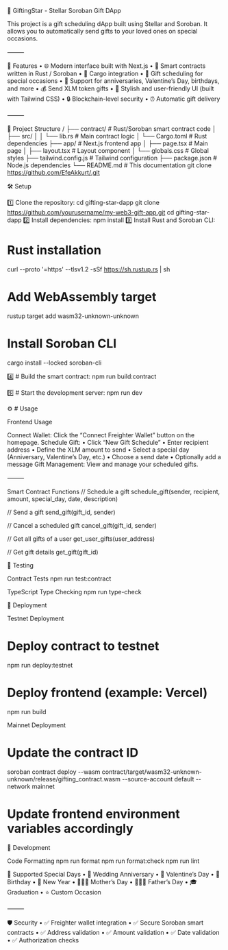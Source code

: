 🎁 GiftingStar - Stellar Soroban Gift DApp

This project is a gift scheduling dApp built using Stellar and Soroban. It allows you to automatically send gifts to your loved ones on special occasions.

⸻

🚀 Features
	•	🌐 Modern interface built with Next.js
	•	📜 Smart contracts written in Rust / Soroban
	•	🔑 Cargo integration
	•	🎯 Gift scheduling for special occasions
	•	📅 Support for anniversaries, Valentine’s Day, birthdays, and more
	•	💰 Send XLM token gifts
	•	🎨 Stylish and user-friendly UI (built with Tailwind CSS)
	•	🔒 Blockchain-level security
	•	⏰ Automatic gift delivery

⸻

📂 Project Structure
/
├── contract/             # Rust/Soroban smart contract code
│   ├── src/
│   │   └── lib.rs        # Main contract logic
│   └── Cargo.toml        # Rust dependencies
├── app/                  # Next.js frontend app
│   ├── page.tsx          # Main page
│   ├── layout.tsx        # Layout component
│   └── globals.css       # Global styles
├── tailwind.config.js    # Tailwind configuration
├── package.json          # Node.js dependencies
└── README.md             # This documentation
git clone https://github.com/EfeAkkurt/.git

🛠️ Setup

1️⃣ Clone the repository:
cd gifting-star-dapp
git clone https://github.com/yourusername/my-web3-gift-app.git
cd gifting-star-dapp
2️⃣ Install dependencies:
npm install
3️⃣ Install Rust and Soroban CLI:
# Rust installation
curl --proto '=https' --tlsv1.2 -sSf https://sh.rustup.rs | sh

# Add WebAssembly target
rustup target add wasm32-unknown-unknown

# Install Soroban CLI
cargo install --locked soroban-cli

4️⃣ # Build the smart contract:
npm run build:contract

5️⃣ # Start the development server:
npm run dev

⚙️ # Usage

Frontend Usage

Connect Wallet: Click the “Connect Freighter Wallet” button on the homepage.
Schedule Gift:
	•	Click “New Gift Schedule”
	•	Enter recipient address
	•	Define the XLM amount to send
	•	Select a special day (Anniversary, Valentine’s Day, etc.)
	•	Choose a send date
	•	Optionally add a message
Gift Management: View and manage your scheduled gifts.

⸻

Smart Contract Functions
// Schedule a gift
schedule_gift(sender, recipient, amount, special_day, date, description)

// Send a gift
send_gift(gift_id, sender)

// Cancel a scheduled gift
cancel_gift(gift_id, sender)

// Get all gifts of a user
get_user_gifts(user_address)

// Get gift details
get_gift(gift_id)

🧪 Testing

Contract Tests
npm run test:contract

TypeScript Type Checking
npm run type-check

🚀 Deployment

Testnet Deployment
# Deploy contract to testnet
npm run deploy:testnet

# Deploy frontend (example: Vercel)
npm run build

Mainnet Deployment
# Update the contract ID
soroban contract deploy --wasm contract/target/wasm32-unknown-unknown/release/gifting_contract.wasm --source-account default --network mainnet

# Update frontend environment variables accordingly

🔧 Development

Code Formatting
npm run format
npm run format:check
npm run lint

📱 Supported Special Days
	•	💒 Wedding Anniversary
	•	💝 Valentine’s Day
	•	🎂 Birthday
	•	🎊 New Year
	•	👩‍👧‍👦 Mother’s Day
	•	👨‍👧‍👦 Father’s Day
	•	🎓 Graduation
	•	⭐ Custom Occasion

⸻

🛡️ Security
	•	✅ Freighter wallet integration
	•	✅ Secure Soroban smart contracts
	•	✅ Address validation
	•	✅ Amount validation
	•	✅ Date validation
	•	✅ Authorization checks
